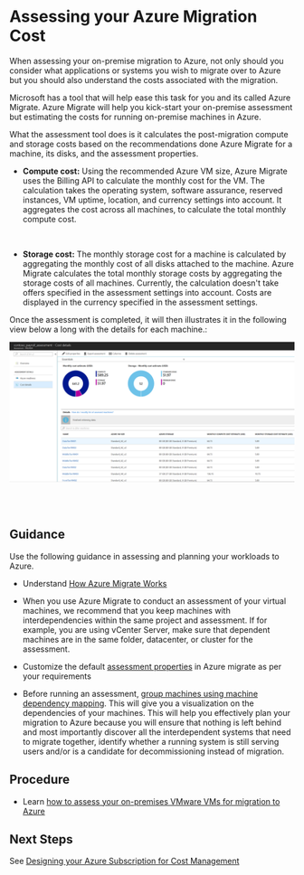 # Assessing your Azure Migration Cost

When assessing your on-premise migration to Azure, not only should you consider what applications or systems you wish to migrate over to Azure but you should also understand the costs associated with the migration.

Microsoft has a tool that will help ease this task for you and its called Azure Migrate. Azure Migrate will help you kick-start your on-premise assessment but estimating the costs for running on-premise machines in Azure.

What the assessment tool does is it calculates the post-migration compute and storage costs based on the recommendations done Azure Migrate for a machine, its disks, and the assessment properties. 

   - **Compute cost:** Using the recommended Azure VM size, Azure Migrate uses the Billing API to calculate the monthly cost for the VM. The calculation takes the operating system, software assurance, reserved instances, VM uptime, location, and currency settings into account. It aggregates the cost across all machines, to calculate the total monthly compute cost.

<br/>
  
   - **Storage cost:** The monthly storage cost for a machine is calculated by aggregating the monthly cost of all disks attached to the machine. Azure Migrate calculates the total monthly storage costs by aggregating the storage costs of all machines. Currently, the calculation doesn't take offers specified in the assessment settings into account.
Costs are displayed in the currency specified in the assessment settings.

Once the assessment is completed, it will then illustrates it in the following view below a long with the details for each machine.:

![assessment](https://github.com/alvarovitta/Cost-Management/blob/master/Images/assessment-vm-cost.png)

<br/>
<br/>

## Guidance
Use the following guidance in assessing and planning your workloads to Azure.

- Understand [How Azure Migrate Works](https://docs.microsoft.com/en-us/azure/migrate/migrate-overview#how-does-azure-migrate-work)

- When you use Azure Migrate to conduct an assessment of your virtual machines, we recommend that you keep machines with interdependencies within the same project and assessment. If for example, you are using vCenter Server, make sure that dependent machines are in the same folder, datacenter, or cluster for the assessment. 

- Customize the default [assessment properties](https://docs.microsoft.com/en-us/azure/migrate/how-to-modify-assessment#edit-assessment-properties) in Azure migrate as per your requirements

- Before running an assessment, [group machines using machine dependency mapping](https://docs.microsoft.com/en-us/azure/migrate/how-to-create-group-machine-dependencies#prepare-machines-for-dependency-mapping). This will give you a visualization on the dependencies of your machines. This will help you effectively plan your migration to Azure because you will ensure that nothing is left behind and most importantly discover all the interdependent systems that need to migrate together, identify whether a running system is still serving users and/or is a candidate for decommissioning instead of migration.

## Procedure 

- Learn [how to assess your on-premises VMware VMs for migration to Azure](https://docs.microsoft.com/en-us/azure/migrate/tutorial-assessment-vmware)


## Next Steps
See [Designing your Azure Subscription for Cost Management](https://github.com/alvarovitta/Cost-Management/blob/master/New-3.2-Designing-your-Azure-subscription-for-cost-management.md)
